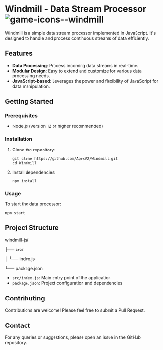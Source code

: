 # Windmill - Data Stream Processor ![game-icons--windmill](https://github.com/user-attachments/assets/5e504943-2b00-442c-934e-b9e4ed841155)

Windmill is a simple data stream processor implemented in JavaScript. It's designed to handle and process continuous streams of data efficiently.

## Features

- **Data Processing**: Process incoming data streams in real-time.
- **Modular Design**: Easy to extend and customize for various data processing needs.
- **JavaScript-based**: Leverages the power and flexibility of JavaScript for data manipulation.

## Getting Started

### Prerequisites

- Node.js (version 12 or higher recommended)

### Installation

1. Clone the repository:
   ```
   git clone https://github.com/ApexV2/Windmill.git
   cd Windmill
   ```

2. Install dependencies:
   ```
   npm install
   ```

### Usage

To start the data processor:

```
npm start
```

## Project Structure
windmill-js/

├── src/

│ └── index.js

└── package.json

- `src/index.js`: Main entry point of the application
- `package.json`: Project configuration and dependencies

## Contributing

Contributions are welcome! Please feel free to submit a Pull Request.

## Contact

For any queries or suggestions, please open an issue in the GitHub repository.
